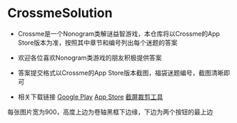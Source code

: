 # CrossmeSolution
- Crossme是一个Nonogram类解谜益智游戏，本仓库将以Crossme的App Store版本为准，按照其中章节和编号列出每个迷题的答案
- 欢迎各位喜欢Nonogram类游戏的朋友积极提供答案
- 答案提交格式以Crossme的App Store版本截图，福袋迷题编号，截图清晰即可

- 相关下载链接
[Google Play](https://play.google.com/store/apps/details?id=com.mobiledynamix.crossme&hl=en_US)
[App Store](https://apps.apple.com/us/app/nonograms-crossme/id574857255)
[截屏裁剪工具](https://www.iloveimg.com/zh-cn/crop-image)

每张图片宽为900，高度上边为卷轴黑框下边缘，下边为两个按钮的最上边